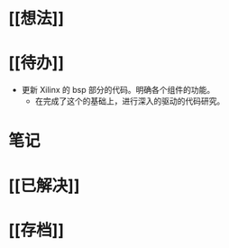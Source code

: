 # [[想法]]

# [[待办]]
- 更新 Xilinx 的 bsp 部分的代码。明确各个组件的功能。
	- 在完成了这个的基础上，进行深入的驱动的代码研究。
# 笔记

# [[已解决]]

# [[存档]]